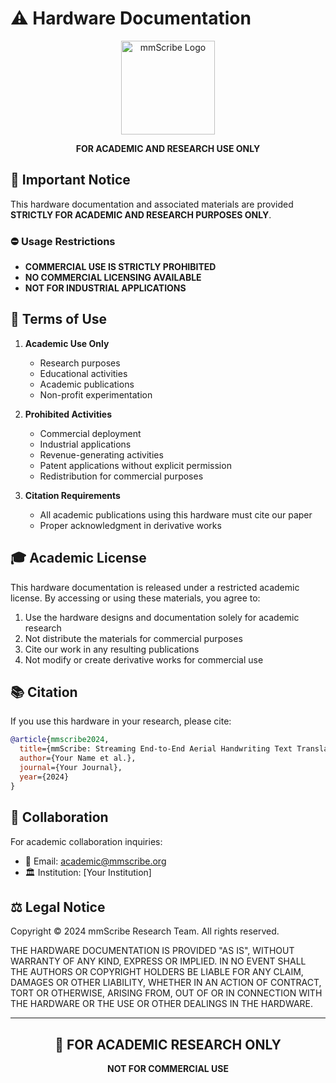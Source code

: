 # ⚠️ Hardware Documentation

<div align="center">
  <img src="../res/radars2.png" alt="mmScribe Logo" width="150"/>
  
  **FOR ACADEMIC AND RESEARCH USE ONLY**
</div>

## 🚨 Important Notice

This hardware documentation and associated materials are provided **STRICTLY FOR ACADEMIC AND RESEARCH PURPOSES ONLY**. 

### ⛔ Usage Restrictions

- **COMMERCIAL USE IS STRICTLY PROHIBITED**
- **NO COMMERCIAL LICENSING AVAILABLE**
- **NOT FOR INDUSTRIAL APPLICATIONS**

## 📜 Terms of Use

1. **Academic Use Only**
   - Research purposes
   - Educational activities
   - Academic publications
   - Non-profit experimentation

2. **Prohibited Activities**
   - Commercial deployment
   - Industrial applications
   - Revenue-generating activities
   - Patent applications without explicit permission
   - Redistribution for commercial purposes

3. **Citation Requirements**
   - All academic publications using this hardware must cite our paper
   - Proper acknowledgment in derivative works

## 🎓 Academic License

This hardware documentation is released under a restricted academic license. By accessing or using these materials, you agree to:

1. Use the hardware designs and documentation solely for academic research
2. Not distribute the materials for commercial purposes
3. Cite our work in any resulting publications
4. Not modify or create derivative works for commercial use

## 📚 Citation

If you use this hardware in your research, please cite:
```bibtex
@article{mmscribe2024,
  title={mmScribe: Streaming End-to-End Aerial Handwriting Text Translation via mmWave Radar},
  author={Your Name et al.},
  journal={Your Journal},
  year={2024}
}
```

## 🤝 Collaboration

For academic collaboration inquiries:
- 📧 Email: [academic@mmscribe.org](mailto:academic@mmscribe.org)
- 🏛️ Institution: [Your Institution]

## ⚖️ Legal Notice

Copyright © 2024 mmScribe Research Team. All rights reserved.

THE HARDWARE DOCUMENTATION IS PROVIDED "AS IS", WITHOUT WARRANTY OF ANY KIND, EXPRESS OR IMPLIED. IN NO EVENT SHALL THE AUTHORS OR COPYRIGHT HOLDERS BE LIABLE FOR ANY CLAIM, DAMAGES OR OTHER LIABILITY, WHETHER IN AN ACTION OF CONTRACT, TORT OR OTHERWISE, ARISING FROM, OUT OF OR IN CONNECTION WITH THE HARDWARE OR THE USE OR OTHER DEALINGS IN THE HARDWARE.

---

<div align="center">
  <h2>🔬 FOR ACADEMIC RESEARCH ONLY</h2>
  <p><strong>NOT FOR COMMERCIAL USE</strong></p>
</div> 